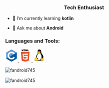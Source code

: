 
<h3 align="center">Tech Enthusiast</h3>

- 🌱 I’m currently learning **kotlin**

- 💬 Ask me about **Android**







<h3 align="left">Languages and Tools:</h3>
<p align="left"> <a href="https://www.cprogramming.com/" target="_blank" rel="noreferrer"> <img src="https://raw.githubusercontent.com/devicons/devicon/master/icons/c/c-original.svg" alt="c" width="40" height="40"/> </a> <a href="https://www.w3.org/html/" target="_blank" rel="noreferrer"> <img src="https://raw.githubusercontent.com/devicons/devicon/master/icons/html5/html5-original-wordmark.svg" alt="html5" width="40" height="40"/> </a> <a href="https://www.linux.org/" target="_blank" rel="noreferrer"> <img src="https://raw.githubusercontent.com/devicons/devicon/master/icons/linux/linux-original.svg" alt="linux" width="40" height="40"/> </a> </p>

<p><img align="center" src="https://github-readme-stats.vercel.app/api/top-langs?username=fandroid745&show_icons=true&locale=en&layout=compact" alt="fandroid745" /></p>

<p><img align="center" src="https://github-readme-streak-stats.herokuapp.com/?user=fandroid745&" alt="fandroid745" /></p>
